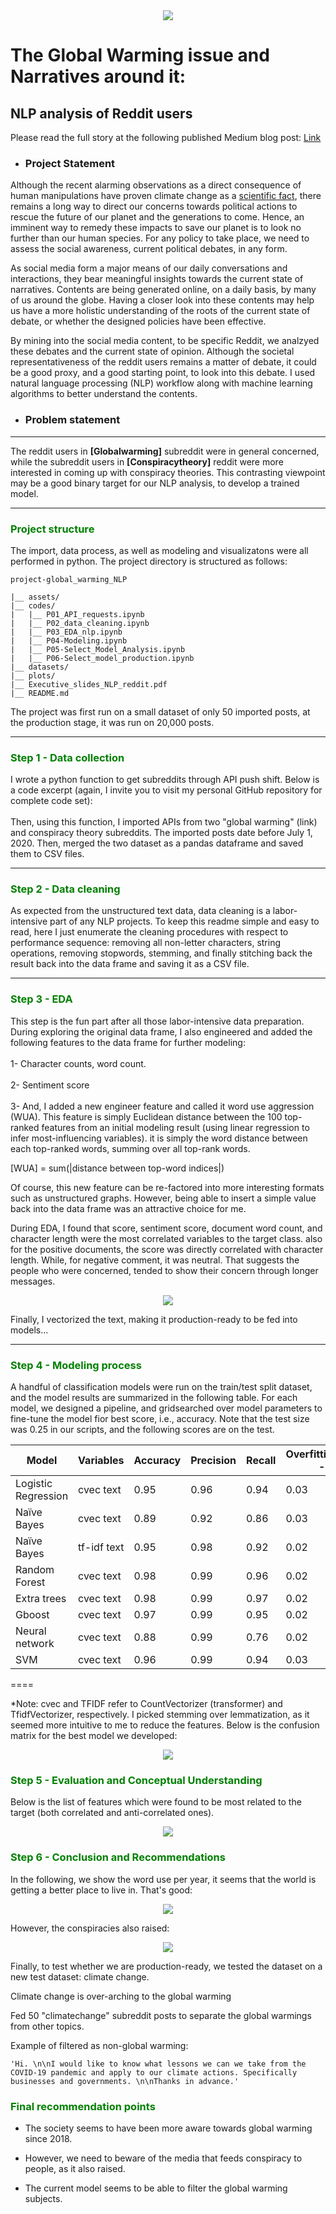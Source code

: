<div style="text-align:center"><img src="assets/Polar_bear.png" /></div>

# The Global Warming issue and Narratives around it: 
## NLP analysis of Reddit users

Please read the full story at the following published Medium blog post:
[Link](https://towardsdatascience.com/global-warming-and-the-narrative-around-it-lessons-learned-from-nlp-exploration-of-reddit-posts-fb2918d500e9)
<br>

- ### Project Statement

Although the recent alarming observations as a direct consequence of human manipulations have proven climate change as a [scientific fact](https://science.sciencemag.org/content/306/5702/1686/), there remains a long way to direct our concerns towards political actions to rescue the future of our planet and the generations to come. Hence, an imminent way to remedy these impacts to save our planet is to look no further than our human species. For any policy to take place, we need to assess the social awareness, current political debates, in any form.

As social media form a major means of our daily conversations and interactions, they bear meaningful insights towards the current state of narratives. Contents are being generated online, on a daily basis, by many of us around the globe. Having a closer look into these contents may help us have a more holistic understanding of the roots of the current state of debate, or whether the designed policies have been effective.

By mining into the social media content, to be specific Reddit, we analzyed these debates and the current state of opinion. Although the societal representativeness of the reddit users remains a matter of debate, it could be a good proxy, and a good starting point, to look into this debate. I used natural language processing (NLP) workflow along with machine learning algorithms to better understand the contents.
<br>

- ### Problem statement
---
The reddit users in **[Globalwarming]** subreddit were in general concerned, while the subreddit users in **[Conspiracytheory]** reddit were more interested in coming up with conspiracy theories. This contrasting viewpoint may be a good binary target for our NLP analysis, to develop a trained model.

---



### <span style="color: green">Project structure
    
The import, data process, as well as modeling and visualizatons were all performed in python. The project directory is structured as follows:
```
project-global_warming_NLP
    
|__ assets/
|__ codes/
|   |__ P01_API_requests.ipynb  
|   |__ P02_data_cleaning.ipynb 
|   |__ P03_EDA_nlp.ipynb   
|   |__ P04-Modeling.ipynb
|   |__ P05-Select_Model_Analysis.ipynb
|   |__ P06-Select_model_production.ipynb    
|__ datasets/
|__ plots/
|__ Executive_slides_NLP_reddit.pdf
|__ README.md
```

The project was first run on a small dataset of only 50 imported posts, at the production stage, it was run on 20,000 posts.

---

  
    
### <span style="color: green">Step 1 - Data collection
    
I wrote a python function to get subreddits through API push shift. Below is a code excerpt (again, I invite you to visit my personal GitHub repository for complete code set): <br> <br>
    Then, using this function, I imported APIs from two "global warming" (link) and conspiracy theory subreddits. The imported posts date before July 1, 2020. Then, merged the two dataset as a pandas dataframe and saved them to CSV files.

---    
    
### <span style="color: green">Step 2 - Data cleaning
As expected from the unstructured text data, data cleaning is a labor-intensive part of any NLP projects. To keep this readme simple and easy to read, here I just enumerate the cleaning procedures with respect to performance sequence: removing all non-letter characters, string operations, removing stopwords, stemming, and finally stitching back the result back into the data frame and saving it as a CSV file.
    
---
### <span style="color: green"> Step 3 - EDA
    
This step is the fun part after all those labor-intensive data preparation. 
During exploring the original data frame, I also engineered and added the following features to the data frame for further modeling:<br><br>
1- Character counts, word count.<br><br>
2- Sentiment score<br><br>
3- And, I added a new engineer feature and called it word use aggression (WUA). This feature is simply Euclidean distance between the 100 top-ranked features from an initial modeling result (using linear regression to infer most-influencing variables). it is simply the word distance between each top-ranked words, summing over all top-rank words.<br>
    
[WUA] = sum(|distance between top-word indices|) <br>

Of course, this new feature can be re-factored into more interesting formats such as unstructured graphs. However, being able to insert a simple value back into the data frame was an attractive choice for me.<br>

    
During EDA, I found that score, sentiment score, document word count, and character length were the most correlated variables to the target class. also for the positive documents, the score was directly correlated with character length. While, for negative comment, it was neutral. That suggests the people who were concerned, tended to show their concern through longer messages.<br>
    
<div style="text-align:center"><img src="plots/EDA_sent_score.png" /></div>

    
Finally, I vectorized the text, making it production-ready to be fed into models...
    
---   
    
### <span style="color: green">Step 4 - Modeling process
A handful of classification models were run on the train/test split dataset, and the model results are summarized in the following table. For each model, we designed a pipeline, and gridsearched over model parameters to fine-tune the model fior best score, i.e., accuracy. Note that the test size was 0.25 in our scripts, and the following scores are on the test.

|Model|Variables|Accuracy|Precision|Recall|Overfitting(variance - bias)|
|---|---|---|---|---|---|
|Logistic Regression|cvec text|0.95|0.96|0.94|0.03|
|Naïve Bayes|cvec text|0.89|0.92|0.86|0.03|
|Naïve Bayes|tf-idf text|0.95|0.98|0.92|0.02|
|Random Forest|cvec text|0.98|0.99|0.96|0.02|
|Extra trees|cvec text|0.98|0.99|0.97|0.02|
|Gboost|cvec text|0.97|0.99|0.95|0.02|
|Neural network|cvec text|0.88|0.99|0.76|0.02|
|SVM|cvec text|0.96|0.99|0.94|0.03|
====

    
*Note: cvec and TFIDF refer to CountVectorizer (transformer) and TfidfVectorizer, respectively. 
I picked stemming over lemmatization, as it seemed more intuitive to me to reduce the features. Below is the confusion matrix for the best model we developed:
<div style="text-align:center"><img src="plots/Confusion.png" /></div>

    


### <span style="color: green">Step 5 - Evaluation and Conceptual Understanding
    
Below is the list of features which were found to be most related to the target (both correlated and anti-correlated ones).
    
<div style="text-align:center"><img src="plots/Ranking_top.png" /></div>


### <span style="color: green">Step 6 - Conclusion and Recommendations

In the following, we show the word use per year, it seems that the world is getting a better place to live in. That's good:
    
<div style="text-align:center"><img src="plots/Word_use_top.png" /></div>


    
However, the conspiracies also raised:
<div style="text-align:center"><img src="plots/Word_use_low.png" /></div>

    

Finally, to test whether we are production-ready, we tested the dataset on a new test dataset: climate change.<br>
    
Climate change is over-arching to the global warming
    
Fed 50 "climatechange" subreddit posts to separate the global warmings from other topics.

    
Example of filtered as non-global warming:
    
    'Hi. \n\nI would like to know what lessons we can we take from the COVID-19 pandemic and apply to our climate actions. Specifically businesses and governments. \n\nThanks in advance.'

### <span style="color: green">Final recommendation points
    
    
- The society seems to have been more aware towards global warming since 2018.

- However, we need to beware of the media that feeds conspiracy to people, as it also raised.

- The current model seems to be able to filter the global warming subjects.
